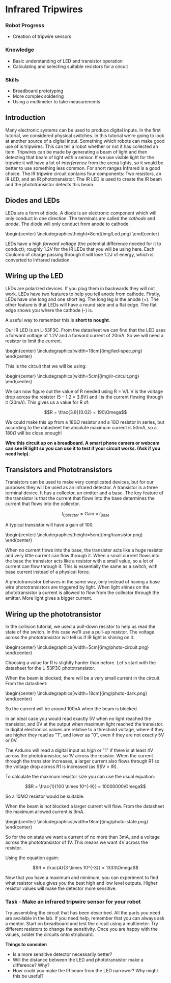 # Infrared Tripwires

### Robot Progress
* Creation of tripwire sensors

### Knowledge
* Basic understanding of LED and transistor operation
* Calculating and selecting suitable resistors for a circuit

### Skills
* Breadboard prototyping
* More complex soldering
* Using a multimeter to take measurements

## Introduction

Many electronic systems can be used to produce digital inputs. In the first tutorial, we considered physical switches. In this tutorial we're going to look at another source of a digital input.
Something which robots can make good use of is tripwires. This can tell a robot whether or not it has collected an item. Tripwires can be made by generating a beam of light and then detecting that beam of light with a sensor.
If we use visible light for the tripwire it will have a lot of *interference* from the arena lights, so it would be better to use something less common. For short ranges Infrared is a good choice.
The IR tripwire circuit contains four components: Two resistors, an IR LED, and an IR phototransistor. 
The IR LED is used to create the IR beam and the phototransistor detects this beam.

## Diodes and LEDs

LEDs are a form of diode. A diode is an electronic component which will only conduct in one direction. The terminals are called the *cathode* and *anode*. The diode will only conduct from anode to cathode.

\begin{center}  \includegraphics[height=8cm]{img/Led.png} \end{center}

LEDs have a high *forward voltage* (the potential difference needed for it to conduct); roughly 1.2V for the IR LEDs that you will be using here. Each Coulomb of charge passing through it will lose 1.2J of energy, which is converted to Infrared radiation.

## Wiring up the LED

LEDs are polarized devices. If you plug them in backwards they will not work. LEDs have two features to help you tell anode from cathode. Firstly, LEDs have one long and one short leg. The long leg is the anode (+). The other feature is that LEDs will have a round side and a flat edge. The flat edge shows you where the cathode (-) is.

A useful way to remember this is **short to nought**.

Our IR LED is an L-53F3C. From the datasheet we can find that the LED uses a forward voltage of 1.2V and a forward current of 20mA. So we will need a resistor to limit the current.

\begin{center}  \includegraphics[width=18cm]{img/led-spec.png} \end{center}

This is the circuit that we will be using:

\begin{center}  \includegraphics[width=5cm]{img/ir-circuit.png} \end{center}

We can now figure out the value of R needed using R = V/I. V is the voltage drop across the resistor (5 – 1.2 = 3.8V) and I is the current flowing through it (20mA). This gives us a value for R of:

$$R = \frac{3.8}{0.02} = 190\Omega$$

We could make this up from a $180\Omega$ resistor and a $10\Omega$ resistor in series, but according to the datasheet the absolute maximum current is 50mA, so a $180\Omega$ will be close enough!


**Wire this circuit up on a breadboard. A smart phone camera or webcam can see IR light so you can use it to test if your circuit works. (Ask if you need help).**

## Transistors and Phototransistors

Transistors can be used to make very complicated devices, but for our purposes they will be used as an infrared detector. A transistor is a three terminal device. It has a collector, an emitter and a base. The key feature of the transistor is that the current that flows into the base determines the current that flows into the collector.

$$I_{Collector} = \text{Gain} \times I_{Base}$$

A typical transistor will have a gain of 100.

\begin{center}  \includegraphics[height=5cm]{img/transistor.png} \end{center}

When no current flows into the base, the transistor acts like a huge resistor and very little current can flow through it. When a small current flows into the base the transistor acts like a resistor with a small value, so a lot of current can flow through it. This is essentially the same as a switch, with base current instead of a physical force.

A phototransistor behaves in the same way, only instead of having a base wire phototransistors are triggered by light. When light shines on the phototransistor a current is allowed to flow from the collector through the emitter. More light gives a bigger current.

## Wiring up the phototransistor

In the collision tutorial, we used a pull-down resistor to help us read the state of the switch. In this case we'll use a pull-up resistor. The voltage across the phototransistor will tell us if IR light is shining on it.

\begin{center}  \includegraphics[width=5cm]{img/photo-circuit.png} \end{center}

Choosing a value for R is slightly harder than before. Let's start with the datasheet for the L-53P3C phototransistor.

When the beam is blocked, there will be a very small current in the circuit. From the datasheet:

\begin{center}  \includegraphics[width=18cm]{img/photo-dark.png} \end{center}

So the current will be around 100nA when the beam is blocked.

In an ideal case you would read exactly 5V when no light reached the transistor, and 0V at the output when maximum light reached the transistor. In digital electronics values are relative to a threshold voltage, where if they are higher they read as "1", and lower as "0", even if they are not exactly 5V or 0V.

The Arduino will read a digital input as *high* or "1" if there is at least 4V across the phototransistor, so 1V across the resistor.  When the current through the transistor increases, a larger current also flows through R1 so the voltage drop across R1 is increased (as $$V = IR). 

To calculate the maximum resistor size you can use the usual equation:

$$R = \frac{1}{100 \times 10^{-9}} = 10000000\Omega$$

So a $10M\Omega$ resistor would be suitable.

When the beam is not blocked a larger current will flow. From the datasheet the maximum allowed current is 3mA.

\begin{center}  \includegraphics[width=18cm]{img/photo-state.png} \end{center}

So for the on state we want a current of no more than 3mA, and a voltage across the phototransistor of 1V. This means we want 4V across the resistor.

Using the equation again:

$$R = \frac{4}{3 \times 10^{-3}} = 1333\Omega$$

Now that you have a maximum and minimum, you can experiment to find what resistor value gives you the best high and low level outputs. Higher resistor values will make the detector more sensitive.

### Task - Make an infrared tripwire sensor for your robot
 
 Try assembling the circuit that has been described. All the parts you need are available in the lab. If you need help, remember that you can always ask a mentor. Start on breadboard and test the circuit using a multimeter. Try different resistors to change the sensitivity. Once you are happy with the values, solder the circuits onto stripboard.

**Things to consider:**

- Is a more sensitive detector necessarily better?
- Will the distance between the LED and phototransistor make a difference? Why?
- How could you make the IR beam from the LED narrower? Why might this be useful?

